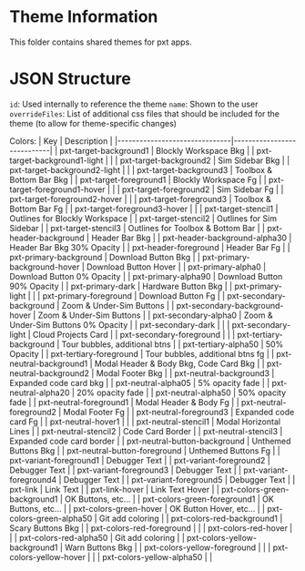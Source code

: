 # Theme Information

This folder contains shared themes for pxt apps.

# JSON Structure

`id`: Used internally to reference the theme
`name`: Shown to the user
`overrideFiles`: List of additional css files that should be included for the theme (to allow for theme-specific changes)

Colors:
| Key                           | Description                |
|-------------------------------|----------------------------|
| pxt-target-background1        | Blockly Workspace Bkg      |
| pxt-target-background1-light  |                            |
| pxt-target-background2        | Sim Sidebar Bkg            |
| pxt-target-background2-light  |                            |
| pxt-target-background3        | Toolbox & Bottom Bar Bkg   |
| pxt-target-foreground1        | Blockly Workspace Fg       |
| pxt-target-foreground1-hover  |                            |
| pxt-target-foreground2        | Sim Sidebar Fg             |
| pxt-target-foreground2-hover  |                            |
| pxt-target-foreground3        | Toolbox & Bottom Bar Fg    |
| pxt-target-foreground3-hover  |                            |
| pxt-target-stencil1           | Outlines for Blockly Workspace   |
| pxt-target-stencil2           | Outlines for Sim Sidebar  |
| pxt-target-stencil3           | Outlines for Toolbox & Bottom Bar     |
| pxt-header-background         | Header Bar Bkg             |
| pxt-header-background-alpha30 | Header Bar Bkg 30% Opacity |
| pxt-header-foreground         | Header Bar Fg              |
| pxt-primary-background        | Download Button Bkg        |
| pxt-primary-background-hover  | Download Button Hover      |
| pxt-primary-alpha0            | Download Button 0% Opacity |
| pxt-primary-alpha90           | Download Button 90% Opacity |
| pxt-primary-dark              | Hardware Button Bkg        |
| pxt-primary-light             |                            |
| pxt-primary-foreground        | Download Button Fg         |
| pxt-secondary-background      | Zoom & Under-Sim Buttons   |
| pxt-secondary-background-hover | Zoom & Under-Sim Buttons   |
| pxt-secondary-alpha0          | Zoom & Under-Sim Buttons 0% Opacity |
| pxt-secondary-dark            |                            |
| pxt-secondary-light           | Cloud Projects Card        |
| pxt-secondary-foreground      |                            |
| pxt-tertiary-background       | Tour bubbles, additional btns   |
| pxt-tertiary-alpha50          | 50% Opacity                |
| pxt-tertiary-foreground       | Tour bubbles, additional btns fg |
| pxt-neutral-background1       | Modal Header & Body Bkg, Code Card Bkg |
| pxt-neutral-background2       | Modal Footer Bkg           |
| pxt-neutral-background3       | Expanded code card bkg     |
| pxt-neutral-alpha05           | 5% opacity fade            |
| pxt-neutral-alpha20           | 20% opacity fade           |
| pxt-neutral-alpha50           | 50% opacity fade           |
| pxt-neutral-foreground1       | Modal Header & Body Fg     |
| pxt-neutral-foreground2       | Modal Footer Fg            |
| pxt-neutral-foreground3       | Expanded code card Fg      |
| pxt-neutral-hover1            |                            |
| pxt-neutral-stencil1          | Modal Horizontal Lines     |
| pxt-neutral-stencil2          | Code Card Border           |
| pxt-neutral-stencil3          | Expanded code card border  |
| pxt-neutral-button-background | Unthemed Buttons Bkg       |
| pxt-neutral-button-foreground | Unthemed Buttons Fg        |
| pxt-variant-foreground1       | Debugger Text              |
| pxt-variant-foreground2       | Debugger Text              |
| pxt-variant-foreground3       | Debugger Text              |
| pxt-variant-foreground4       | Debugger Text              |
| pxt-variant-foreground5       | Debugger Text              |
| pxt-link                      | Link Text                  |
| pxt-link-hover                | Link Text Hover            |
| pxt-colors-green-background1  | OK Buttons, etc...         |
| pxt-colors-green-foreground1  | OK Buttons, etc...         |
| pxt-colors-green-hover        | OK Button Hover, etc...    |
| pxt-colors-green-alpha50      | Git add coloring           |
| pxt-colors-red-background1    | Scary Buttons Bkg          |
| pxt-colors-red-foreground     |                            |
| pxt-colors-red-hover          |                            |
| pxt-colors-red-alpha50        | Git add coloring           |
| pxt-colors-yellow-background1 | Warn Buttons Bkg           |
| pxt-colors-yellow-foreground  |                            |
| pxt-colors-yellow-hover       |                            |
| pxt-colors-yellow-alpha50     |                            |

